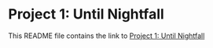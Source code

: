# Project 1: Until Nightfall

This README file contains the link to [Project 1: Until Nightfall](https://danielcacatian.github.io/CART-253/projects/project1/)
